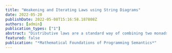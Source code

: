 ```yaml
---
title: "Weakening and Iterating Laws using String Diagrams"
date: 2022-05-20
publishDate: 2022-05-08T15:16:58.187808Z
authors: [admin]
publication_types: ["1"]
abstract: "Distributive laws are a standard way of combining two monads, providing a compositional approach for reasoning about computational effects in semantics. Situations where no such law exists can sometimes be handled by weakening the notion of distributive law, still recovering a composite monad. A celebrated result from Eugenia Cheng shows that combining more monads is possible by iterating more distributive laws, provided they satisfy a coherence condition called the Yang-Baxter equation. Moreover, the order of composition does not matter, leading to a form of associativity. The main contribution of this paper is to generalise the associativity of iterated composition to weak distributive laws. To this end, we use string-diagrammatic notation, which significantly helps make increasingly complex proofs more readable. We also provide examples of new weak distributive laws arising from iteration."
featured: false
publication: "*Mathematical Foundations of Programming Semantics*"
---
```


